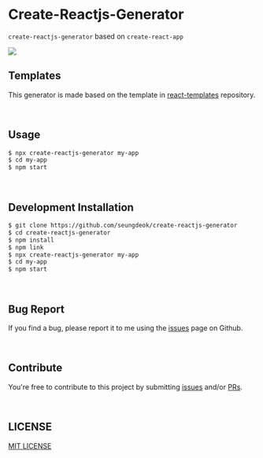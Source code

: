 # Create-Reactjs-Generator

`create-reactjs-generator` based on `create-react-app`

<a href="https://hits.seeyoufarm.com">
  <img src="https://hits.seeyoufarm.com/api/count/incr/badge.svg?url=https%3A%2F%2Fgithub.com%2Fseungdeok%2Fcreate-reactjs-generator&count_bg=%2379C83D&title_bg=%23555555&icon=&icon_color=%23E7E7E7&title=hits&edge_flat=false"/>
</a>

</br>

## Templates

This generator is made based on the template in [react-templates](https://github.com/seungdeok/react-templates) repository.

</br>

## Usage

```bash
$ npx create-reactjs-generator my-app
$ cd my-app
$ npm start
```

</br>

## Development Installation

```bash
$ git clone https://github.com/seungdeok/create-reactjs-generator
$ cd create-reactjs-generator
$ npm install
$ npm link
$ npx create-reactjs-generator my-app
$ cd my-app
$ npm start
```

</br>

## Bug Report

If you find a bug, please report it to me using the [issues](https://github.com/seungdeok/create-reactjs-generator/issues) page on Github.

</br>

## Contribute

You're free to contribute to this project by submitting [issues](https://github.com/seungdeok/create-reactjs-generator/issues) and/or [PRs](https://github.com/seungdeok/create-reactjs-generator/pulls).

</br>

## LICENSE

[MIT LICENSE](http://opensource.org/licenses/MIT)
